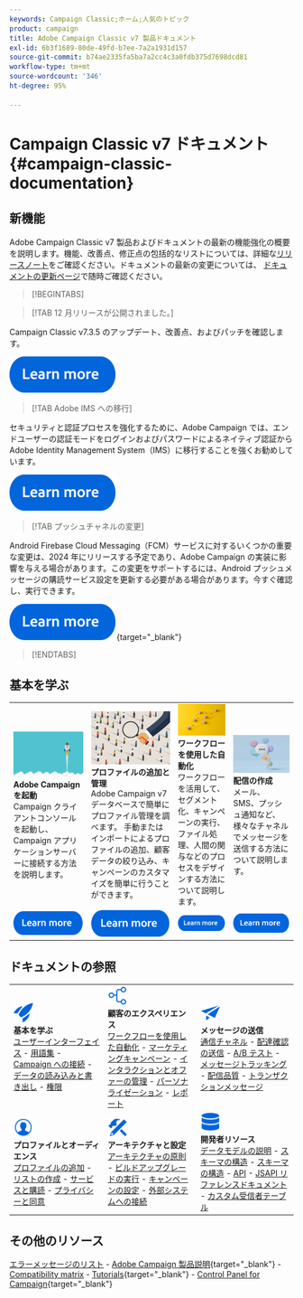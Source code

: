 ```yaml
---
keywords: Campaign Classic;ホーム;人気のトピック
product: campaign
title: Adobe Campaign Classic v7 製品ドキュメント
exl-id: 6b3f1689-80de-49fd-b7ee-7a2a1931d157
source-git-commit: b74ae2335fa5ba7a2cc4c3a0fdb375d7698dcd81
workflow-type: tm+mt
source-wordcount: '346'
ht-degree: 95%

---
```


# Campaign Classic v7 ドキュメント {#campaign-classic-documentation}

<!--![](platform/using/assets/do-not-localize/banner_acc_doc.jpg) -->

## 新機能

Adobe Campaign Classic v7 製品およびドキュメントの最新の機能強化の概要を説明します。機能、改善点、修正点の包括的なリストについては、詳細な[リリースノート](rn/using/latest-release.md)をご確認ください。ドキュメントの最新の変更については、 [ドキュメントの更新ページ](rn/using/documentation-updates.md)で随時ご確認ください。

>[!BEGINTABS]


>[!TAB 12 月リリースが公開されました。]

Campaign Classic v7.3.5 のアップデート、改善点、およびパッチを確認します。

[![画像](assets/do-not-localize/learn-more-button.svg)](rn/using/latest-release.md)

>[!TAB Adobe IMS への移行]

セキュリティと認証プロセスを強化するために、Adobe Campaign では、エンドユーザーの認証モードをログインおよびパスワードによるネイティブ認証から Adobe Identity Management System（IMS）に移行することを強くお勧めしています。

[![画像](assets/do-not-localize/learn-more-button.svg)](technotes/using/migrate-users-to-ims.md)


>[!TAB プッシュチャネルの変更]

Android Firebase Cloud Messaging（FCM）サービスに対するいくつかの重要な変更は、2024 年にリリースする予定であり、Adobe Campaign の実装に影響を与える場合があります。この変更をサポートするには、Android プッシュメッセージの購読サービス設定を更新する必要がある場合があります。今すぐ確認し、実行できます。

[![画像](assets/do-not-localize/learn-more-button.svg)](https://experienceleague.adobe.com/docs/campaign/technotes-ac/tn-new/push-technote.html?lang=ja){target="_blank"}


>[!ENDTABS]

## 基本を学ぶ

<table style="table-layout:fixed">
  <tr style="border: 0;">
    <td>
    <a href="platform/using/launching-adobe-campaign.md"><img src="assets/do-not-localize/start-launch.png"></a></a>
    <div><strong>Adobe Campaign を起動</strong><br/>Campaign クライアントコンソールを起動し、Campaign アプリケーションサーバーに接続する方法を説明します。</div>
    </td>
    <td>
    <a href="platform/using/about-profiles.md"><img src="assets/do-not-localize/start-profiles.png"></a>
    <div><strong>プロファイルの追加と管理</strong><br/>Adobe Campaign v7 データベースで簡単にプロファイル管理を調べます。 手動またはインポートによるプロファイルの追加、顧客データの絞り込み、キャンペーンのカスタマイズを簡単に行うことができます。</div>
    </td>
    <td>
    <a href="workflow/using/about-workflows.md"><img src="assets/do-not-localize/start-workflows.jpeg"></a>
    <div><strong>ワークフローを使用した自動化</strong><br/>ワークフローを活用して、セグメント化、キャンペーンの実行、ファイル処理、人間の関与などのプロセスをデザインする方法について説明します。
    </div></td>
    <td>
    <a href="delivery/using/steps-about-delivery-creation-steps.md"><img src="assets/do-not-localize/start-deliveries.jpeg"></a>
    <div><strong>配信の作成</strong><br/>メール、SMS、プッシュ通知など、様々なチャネルでメッセージを送信する方法について説明します。</div>
    </td>
  </tr>
  <tr style="border: 0;">
    <td align="center"><a href="platform/using/launching-adobe-campaign.md"><img src="assets/do-not-localize/learn-more-button.svg"></a></td>
    <td align="center"><a href="platform/using/about-profiles.md"><img src="assets/do-not-localize/learn-more-button.svg"></a></td>
    <td align="center"><a href="workflow/using/about-workflows.md"><img src="assets/do-not-localize/learn-more-button.svg"></a></td>
    <td align="center"><a href="delivery/using/steps-about-delivery-creation-steps.md"><img src="assets/do-not-localize/learn-more-button.svg"></a></td>
    </tr>
</table>

## ドキュメントの参照

<table style="table-layout:auto">
  <tr style="border: 0;">
    <td>
      <img src="assets/do-not-localize/icon-start.svg" width="35px">
    <br/>
      <strong>基本を学ぶ</strong><br/><a href="platform/using/adobe-campaign-workspace.md">ユーザーインターフェイス</a> - <a href="platform/using/ac-glossary.md">用語集</a> - <a href="platform/using/launching-adobe-campaign.md">Campaign への接続</a> - <a href="platform/using/get-started-data-import-export.md">データの読み込みと書き出し</a> - <a href="platform/using/access-management.md">権限</a>
    </td>
    <td>
      <img src="assets/do-not-localize/icon-experience.svg" width="35px">
    <br/>
      <strong>顧客のエクスペリエンス</strong><br/><a href="workflow/using/about-workflows.md">ワークフローを使用した自動化</a> - <a href="campaign/using/setting-up-marketing-campaigns.md">マーケティングキャンペーン</a> - <a href="interaction/using/interaction-and-offer-management.md">インタラクションとオファーの管理</a> - <a href="delivery/using/about-personalization.md">パーソナライゼーション</a> - <a href="reporting/using/about-adobe-campaign-reporting-tools.md">レポート</a>
    </td>
    <td>
      <img src="assets/do-not-localize/icon-send.svg" width="35px">
    <br/>
      <strong>メッセージの送信</strong><br/><a href="delivery/using/communication-channels.md">通信チャネル</a> - <a href="delivery/using/steps-about-delivery-creation-steps.md#sending-a-proof">配達確認の送信</a> - <a href="delivery/using/get-started-a-b-testing.md">A/B テスト</a> - <a href="delivery/using/about-message-tracking.md">メッセージトラッキング</a> - <a href="delivery/using/about-deliverability.md">配信品質</a> - <a href="message-center/using/about-transactional-messaging.md">トランザクションメッセージ</a>
    </td>
  </tr>
  <tr style="border: 0;">
    <td>
      <img src="assets/do-not-localize/icon_profile-audience.svg" width="35px">
      <br/>
      <strong>プロファイルとオーディエンス</strong><br/><a href="platform/using/adding-profiles.md">プロファイルの追加</a> - <a href="platform/using/creating-and-managing-lists.md">リストの作成</a> - <a href="delivery/using/about-services-and-subscriptions.md">サービスと購読</a> - <a href="platform/using/privacy-management.md">プライバシーと同意</a>
    </td>
    <td>
      <img src="assets/do-not-localize/icon-configure.svg" width="35px">
      <br/>
      <strong>アーキテクチャと設定</strong><br/><a href="production/using/general-architecture.md">アーキテクチャの原則</a> - <a href="production/using/build-upgrade.md">ビルドアップグレードの実行</a> - <a href="production/using/configuration.md">キャンペーンの設定</a> - <a href="installation/using/external-accounts.md">外部システムへの接続</a>
    </td>
    <td>
      <img src="assets/do-not-localize/icon-dev.svg" width="35px">
      <br/>
      <strong>開発者リソース</strong><br/><a href="configuration/using/about-data-model.md">データモデルの説明</a> - <a href="configuration/using/about-schema-reference.md">スキーマの構造</a> - <a href="configuration/using/editing-forms.md">スキーマの構造</a> - <a href="configuration/using/about-web-services.md">API</a> - <a href="https://experienceleague.adobe.com/developer/campaign-api/api/index.html?lang=ja">JSAPI リファレンスドキュメント</a> - <a href="configuration/using/about-custom-recipient-table.md">カスタム受信者テーブル</a>
    </td>
  </tr>
</table>

## その他のリソース

[エラーメッセージのリスト](https://experienceleague.adobe.com/developer/campaign-errors/error_codes.html?lang=ja) - [Adobe Campaign 製品説明](https://helpx.adobe.com/jp/legal/product-descriptions/adobe-campaign-managed-cloud-services.html){target="_blank"} - [Compatibility matrix](rn/using/compatibility-matrix.md) - [Tutorials](https://experienceleague.adobe.com/docs/campaign-classic-learn/tutorials/overview.html?lang=ja){target="_blank"} - [Control Panel for Campaign](https://experienceleague.adobe.com/docs/control-panel/using/discover-control-panel/key-features.html?lang=ja){target="_blank"}
